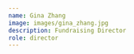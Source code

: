 ```yaml
---
name: Gina Zhang
image: images/gina_zhang.jpg
description: Fundraising Director
role: director
---
```

